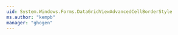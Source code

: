 ```yaml
---
uid: System.Windows.Forms.DataGridViewAdvancedCellBorderStyle
ms.author: "kempb"
manager: "ghogen"
---
```

